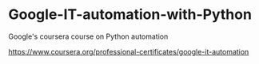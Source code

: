 # Google-IT-automation-with-Python
Google's coursera course on Python automation

https://www.coursera.org/professional-certificates/google-it-automation

